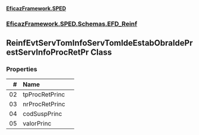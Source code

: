 #### [EficazFramework.SPED](EficazFrameworkSPED.md 'EficazFramework SPED')
### [EficazFramework.SPED.Schemas.EFD_Reinf](EficazFramework.SPED.Schemas.EFD_Reinf.md 'EficazFramework.SPED.Schemas.EFD_Reinf')

## ReinfEvtServTomInfoServTomIdeEstabObraIdePrestServInfoProcRetPr Class
### Properties

| # | Name | |
| ---: | :--- | :--- |
| 02 | tpProcRetPrinc |  |
| 03 | nrProcRetPrinc |  |
| 04 | codSuspPrinc |  |
| 05 | valorPrinc |  |
